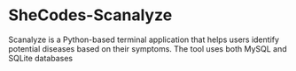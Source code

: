 # SheCodes-Scanalyze
Scanalyze is a Python-based terminal application that helps users identify potential diseases based on their symptoms. The tool uses both MySQL and SQLite databases 
